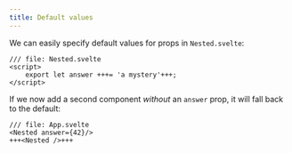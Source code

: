 ```yaml
---
title: Default values
---
```


We can easily specify default values for props in `Nested.svelte`:

```svelte
/// file: Nested.svelte
<script>
	export let answer +++= 'a mystery'+++;
</script>
```

If we now add a second component _without_ an `answer` prop, it will fall back to the default:

```svelte
/// file: App.svelte
<Nested answer={42}/>
+++<Nested />+++
```
